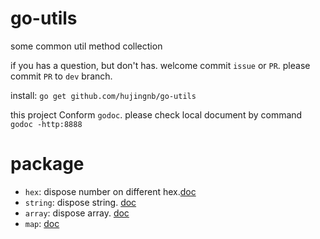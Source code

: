 # go-utils

some common util method collection

if you has a question, but don't has. welcome commit `issue` or `PR`. please commit `PR` to `dev` branch.

install: `go get github.com/hujingnb/go-utils`

this project Conform `godoc`. please check local document by command `godoc -http:8888`

# package 

* `hex`: dispose number on different hex.[doc](./hex/README.en.md)
* `string`: dispose string. [doc](./string/README.en.md)
* `array`: dispose array. [doc](./array/README.en.md)
* `map`: [doc](./map/README.en.md)